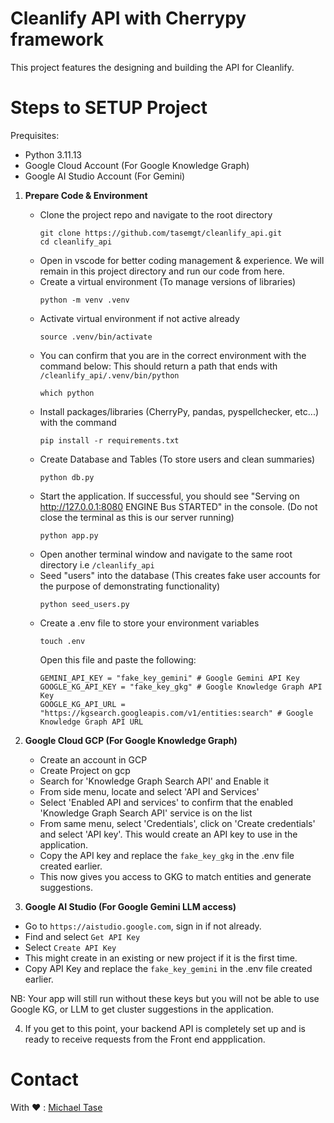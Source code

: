 Cleanlify API with Cherrypy framework
========
This project features the designing and building the API for Cleanlify.


Steps to SETUP Project
================

Prequisites:
- Python 3.11.13
- Google Cloud Account (For Google Knowledge Graph)
- Google AI Studio Account (For Gemini)

1. **Prepare Code & Environment**
   
   - Clone the project repo and navigate to the root directory
     ```
     git clone https://github.com/tasemgt/cleanlify_api.git
     cd cleanlify_api
     ```
   - Open in vscode for better coding management & experience. We will remain in this project directory and run our code from here.
   - Create a virtual environment (To manage versions of libraries)
     ```
     python -m venv .venv
     ```
   - Activate virtual environment if not active already
     ```
     source .venv/bin/activate
     ```
   - You can confirm that you are in the correct environment with the command below:
     This should return a path that ends with `/cleanlify_api/.venv/bin/python`
     ```
     which python
     ```
   - Install packages/libraries (CherryPy, pandas, pyspellchecker, etc...) with the command
     ```
     pip install -r requirements.txt
     ```
   - Create Database and Tables (To store users and clean summaries)
     ```
     python db.py
     ```
   - Start the application.
     If successful, you should see "Serving on http://127.0.0.1:8080 ENGINE Bus STARTED" in the console. (Do not close the terminal as this is our server running)
     ```
     python app.py
     ```
   - Open another terminal window and navigate to the same root directory i.e `/cleanlify_api`
   - Seed "users" into the database (This creates fake user accounts for the purpose of demonstrating functionality)
     ```
     python seed_users.py
     ```
   - Create a .env file to store your environment variables
     ```
     touch .env
     ```
     Open this file and paste the following:
     ```
     GEMINI_API_KEY = "fake_key_gemini" # Google Gemini API Key
     GOOGLE_KG_API_KEY = "fake_key_gkg" # Google Knowledge Graph API Key
     GOOGLE_KG_API_URL = "https://kgsearch.googleapis.com/v1/entities:search" # Google Knowledge Graph API URL
     ```
     
2. **Google Cloud GCP (For Google Knowledge Graph)**
   - Create an account in GCP
   - Create Project on gcp
   - Search for 'Knowledge Graph Search API' and Enable it
   - From side menu, locate and select 'API and Services'
   - Select 'Enabled API and services' to confirm that the enabled 'Knowledge Graph Search API' service is on the list
   - From same menu, select 'Credentials', click on 'Create credentials' and select 'API key'. This would create an API key to use in the application.
   - Copy the API key and replace the `fake_key_gkg` in the .env file created earlier.
   - This now gives you access to GKG to match entities and generate suggestions.
  
3.  **Google AI Studio (For Google Gemini LLM access)**
   - Go to `https://aistudio.google.com`, sign in if not already.
   - Find and select `Get API Key`
   - Select `Create API Key`
   - This might create in an existing or new project if it is the first time.
   - Copy API Key and replace the `fake_key_gemini` in the .env file created earlier.

 NB: Your app will still run without these keys but you will not be able to use Google KG, or LLM to get cluster suggestions in the application.

4. If you get to this point, your backend API is completely set up and is ready to receive requests from the Front end appplication.



Contact
=======
With ❤️ : [Michael Tase](https://www.linkedin.com/in/michael-tase-4151216a)

